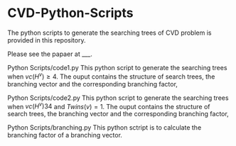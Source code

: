 # CVD-Python-Scripts
The python scripts to generate the searching trees of CVD problem is provided in this repository.

Please see the papaer at ___.

Python Scripts/code1.py This python script to generate the searching trees when $vc(H^v) \ge 4$. The ouput contains the structure of search trees, the branching vector and the corresponding branching factor,

Python Scripts/code2.py This python script to generate the searching trees when $vc(H^v) 3 4$ and $Twins(v)=1$. The ouput contains the structure of search trees, the branching vector and the corresponding branching factor,

Python Scripts/branching.py This python sctript is to calculate the branching factor of a branching vector.
